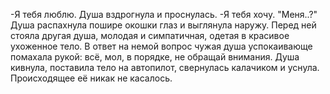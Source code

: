   -Я тебя люблю.
Душа вздрогнула и проснулась.
-Я тебя хочу.
"Меня..?"
Душа распахнула пошире окошки глаз и выглянула наружу.
Перед ней стояла другая душа, молодая и симпатичная, одетая в красивое ухоженное тело.
В ответ на немой вопрос чужая душа успокаивающе помахала рукой: всё, мол, в порядке, не обращай внимания.
Душа кивнула, поставила тело на автопилот, свернулась калачиком и уснула.
Происходящее её никак не касалось.    